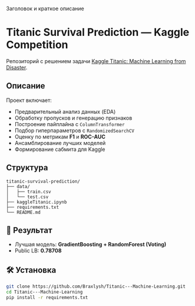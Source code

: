 Заголовок и краткое описание
# Titanic Survival Prediction — Kaggle Competition

Репозиторий с решением задачи [Kaggle Titanic: Machine Learning from Disaster](https://www.kaggle.com/c/titanic).

## Описание
Проект включает:
- Предварительный анализ данных (EDA)
- Обработку пропусков и генерацию признаков
- Построение пайплайна с `ColumnTransformer`
- Подбор гиперпараметров с `RandomizedSearchCV`
- Оценку по метрикам **F1** и **ROC-AUC**
- Ансамблирование лучших моделей
- Формирование сабмита для Kaggle

## Структура
```
titanic-survival-prediction/
├── data/
│   ├── train.csv
│   └── test.csv
├── kaggleTitanic.ipynb
├── requirements.txt
└── README.md
```



## 🚀 Результат
- Лучшая модель: **GradientBoosting + RandomForest (Voting)**
- Public LB: **0.78708**


## 🛠 Установка
```bash
git clone https://github.com/Braxlysh/Titanic---Machine-Learning.git
cd Titanic---Machine-Learning
pip install -r requirements.txt

